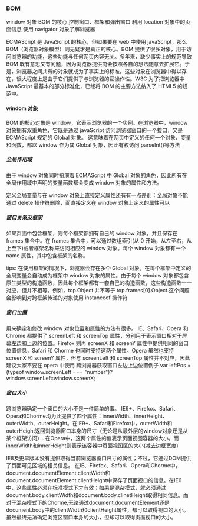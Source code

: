 ### BOM

window 对象 BOM 的核心
控制窗口、框架和弹出窗口
利用 location 对象中的页面信息
使用 navigator 对象了解浏览器

ECMAScript 是 JavaScript 的核心，但如果要在 web 中使用 javaScript，那么 BOM（浏览器对象模型）则无疑才是真正的核心。BOM 提供了很多对象，用于访问浏览器的功能，这些功能与任何网页内容无关。多年来，缺少事实上的规范导致 BOM 既有意思又有问题，因为浏览器提供商会按照各自的想法随意去扩展它。于是，浏览器之间共有的对象就成为了事实上的标准。这些对象在浏览器中得以存在，很大程度上是由于它们提供了与浏览器的互操作性。W3C 为了把浏览器中 JavaScript 最基本的部分标准化，已经将 BOM 的主要方法纳入了 HTML5 的规范中。

#### windom 对象

BOM 的核心对象是 window，它表示浏览器的一个实例。在浏览器中，window 对象拥有双重角色，它既是通过 javaScript 访问浏览器窗口的一个接口，又是 ECMAScript 规定的 Global 对象。 这意味着在网页中定义的任何一个对象、变量和函数，都以 window 作为其 Global 对象，因此有权访问 parseInt()等方法

##### 全局作用域

由于 window 对象同时扮演着 ECMAScript 中 Global 对象的角色，因此所有在全局作用域中声明的变量函数都会变成 window 对象的属性和方法。

定义全局变量与在 window 对象上直接定义属性还有有一点差别：全局对象不能通过 delete 操作符删除，而直接定义在 window 对象上定义的属性可以

##### 窗口关系及框架

如果页面中包含框架，则每个框架都拥有自己的 window 对象，并且保存在 frames 集合中。在 frames 集合中，可以通过数组索引(从 0 开始，从左至右，从上至下)或者框架名称来访问相应的 window 对象。每个 window 对象都有一个 name 属性，其中包含框架的名称。

tips: 在使用框架的情况下，浏览器会存在多个 Global 对象。在每个框架中定义的全局变量会自动成为框架中 window 对象的属性。由于每个 window 对象都包含原生类型的构造函数，因此每个框架都有一套自己的构造函数，这些构造函数一一对应，但并不相等。例如，top.Object 并不等于 top.frames[0].Object.这个问题会影响到对跨框架传递的对象使用 instanceof 操作符

##### 窗口位置

用来确定和修改 window 对象位置和属性的方法有很多。 IE、Safari、Opera 和 Chrome 都提供了 screenLeft 和 screenTop 属性，分别用于表示窗口相对于屏幕左边和上边的位置。Firefox 则再 screenX 和 screenY 属性中提供相同的窗口位置信息，Safari 和 Chorme 也同时支持这两个属性。Opera 虽然也支持 screenX 和 screenY 属性，但与 screenLeft 和 screenTop 属性并不对应，因此建议大家不要在 opera 中使用
跨浏览器获取窗口左边上边位置例子
var leftPos = (typeof window.screenLeft === "number")? window.screenLeft:window.screenX;

##### 窗口大小
跨浏览器确定一个窗口的大小不是一件简单的事。 IE9+、Firefox、Safari、Opera和Chorme均为此提供了四个属性：innerWidth、innerHeight、outerWidth、outerHeight。在IE9+、Safari和Firefox中，outerWidth和outerHeight返回浏览器窗口本身的尺寸（无论是从最外层的window对象还是从某个框架访问）. 在Opera中，这两个属性的值表示页面视图容器的大小。而innerWidth和innerHeight则表示该容器中页面视图区的大小(减去边框宽度)

IE8及更早版本没有提供取得当前浏览器窗口尺寸的属性；不过，它通过DOM提供了页面可见区域的相关信息。
在IE、Firefox、Safari、Opera和Chorme中，document.documentElement.clientWidth和document.documentElement.clientHeight中保存了页面视口的信息。在IE6中，这些属性必须在标准模式下才有效；如果是混杂模式，就必须通过document.body.clientWidth和document.body.clinetHeight取得相同信息。而对于混杂模式下的Chorme,无论通过document.documentElement还是document.body中的clientWidth和clientHeight属性，都可以取得视口的大小。
虽然最终无法确定浏览区窗口本身的大小，但却可以取得页面视口的大小。
